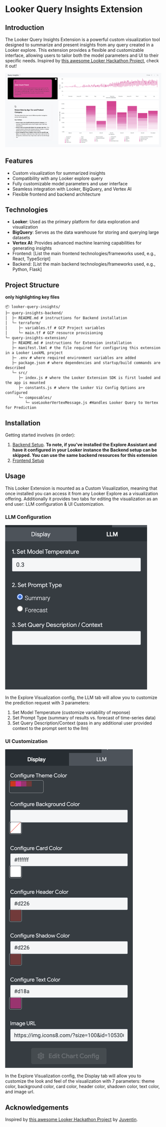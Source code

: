 # Looker Query Insights Extension

## Introduction

The Looker Query Insights Extension is a powerful custom visualization tool designed to summarize and present insights from any query created in a Looker explore. This extension provides a flexible and customizable interface, allowing users to tailor both the model parameters and UI to their specific needs. Inspired by [this awesome Looker Hackathon Project](https://github.com/Juventin/looker_gemini_insight), check it out!

![query insights examples](public/insight_example.png)

## Features

- Custom visualization for summarized insights
- Compatibility with any Looker explore query
- Fully customizable model parameters and user interface
- Seamless integration with Looker, BigQuery, and Vertex AI
- Flexible frontend and backend architecture

## Technologies

- **Looker**: Used as the primary platform for data exploration and visualization
- **BigQuery**: Serves as the data warehouse for storing and querying large datasets
- **Vertex AI**: Provides advanced machine learning capabilities for generating insights
- Frontend: [List the main frontend technologies/frameworks used, e.g., React, TypeScript]
- Backend: [List the main backend technologies/frameworks used, e.g., Python, Flask]

## Project Structure
**only highlighting key files**
```
📦 looker-query-insights/
├─ query-insights-backend/
│  ├─ README.md # instructions for Backend installation
│  └─ terraform/
│     ├─ variables.tf # GCP Project variables
│     └─ main.tf # GCP resource provisioning
└─ query-insights-extension/
   ├─ README.md # instructions for Extension installation
   ├─ manifest.lkml # the file required for configuring this extension in a Looker LookML project
   ├─ .env # where required environment variables are added
   ├─ package.json # where dependencies and startup/build commands are described
   └─ src/
      ├─ index.js # where the Looker Extension SDK is first loaded and the app is mounted
      ├─ constants.js # where the Looker Viz Config Options are configured
      └─ composables/
         └─ useLookerVertexMessage.js #Handles Looker Query to Vertex for Prediction
```

## Installation

Getting started involves (in order):

1. [Backend Setup](query-insights-backend/README.md). **To note, if you've installed the Explore Assistant and have it configured in your Looker instance the Backend setup can be skipped. You can use the same backend resources for this extension**
2. [Frontend Setup](query-insights-extension/README.md)

## Usage
This Looker Extension is mounted as a Custom Visualization, meaning that once installed you can access it from any Looker Explore as a visualization offering. Additionally it provides two tabs for editing the visualization as an end user: LLM configuration & UI Customization.

### LLM Configuration
![llm config](public/llm_config.png)

In the Explore Visualization config, the LLM tab will allow you to customize the prediction request with 3 parameters:
1. Set Model Temperature (customize variability of reponse)
2. Set Prompt Type (summary of results vs. forecast of time-series data)
3. Set Query Description/Context (pass in any additional user provided context to the prompt sent to the llm)

### UI Customization
![viz config](public/viz_config.png)

In the Explore Visualization config, the Display tab will allow you to customize the look and feel of the visualization with 7 parameters: theme color, background color, card color, header color, shadown color, text color, and image url.

## Acknowledgements

Inspired by [this awesome Looker Hackathon Project](https://github.com/Juventin/looker_gemini_insight) by [Juventin](https://github.com/Juventin).
